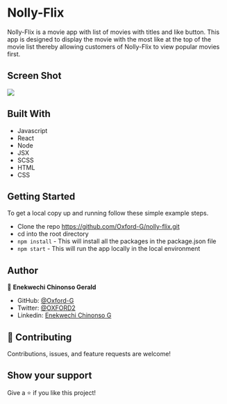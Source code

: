 
# Nolly-Flix

Nolly-Flix is a movie app with list of movies with titles and like button. This app is designed to display the movie with the most like at the top of the movie list thereby allowing customers of Nolly-Flix to view popular movies first.
## Screen Shot

![](./src/bookstore.png)


## Built With

- Javascript
- React
- Node
- JSX
- SCSS
- HTML
- CSS

## Getting Started

To get a local copy up and running follow these simple example steps.

- Clone the repo https://github.com/Oxford-G/nolly-flix.git
- cd into the root directory
- `npm install` - This will install all the packages in the package.json file
- `npm start` - This will run the app locally in the local environment

## Author

👤 **Enekwechi Chinonso Gerald**

- GitHub: [@Oxford-G](https://github.com/Oxford-G)
- Twitter: [@OXFORD2](https://twitter.com/OXFOXD2)
- Linkedin: [Enekwechi Chinonso G](https://www.linkedin.com/in/chinonso-enekwechi)

## 🤝 Contributing

Contributions, issues, and feature requests are welcome!

## Show your support

Give a ⭐️ if you like this project!